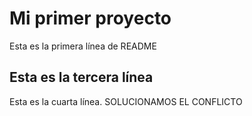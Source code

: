 # Mi primer proyecto
Esta es la primera línea de README
## Esta es la tercera línea
Esta es la cuarta línea.
SOLUCIONAMOS EL CONFLICTO